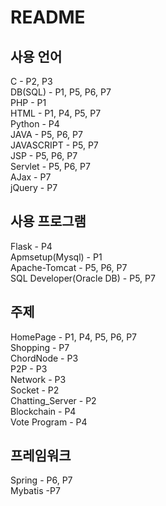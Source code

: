 # README

## 사용 언어
C - P2, P3  
DB(SQL) - P1, P5, P6, P7  
PHP - P1  
HTML - P1, P4, P5, P7  
Python - P4  
JAVA - P5, P6, P7  
JAVASCRIPT - P5, P7  
JSP - P5, P6, P7  
Servlet - P5, P6, P7  
AJax - P7  
jQuery - P7  

## 사용 프로그램
Flask - P4  
Apmsetup(Mysql) - P1  
Apache-Tomcat - P5, P6, P7  
SQL Developer(Oracle DB) - P5, P7  

## 주제
HomePage - P1, P4, P5, P6, P7  
Shopping - P7  
ChordNode - P3  
P2P - P3  
Network - P3  
Socket - P2  
Chatting_Server - P2  
Blockchain - P4  
Vote Program - P4  

## 프레임워크
Spring - P6, P7  
Mybatis -P7  


